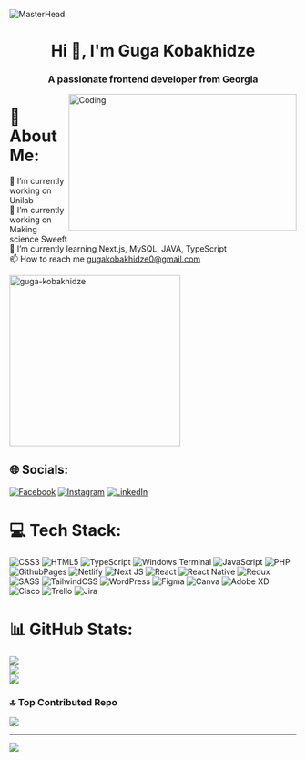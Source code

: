 ![MasterHead](https://camo.githubusercontent.com/428849a3d464b1157a940971233a54d081bfa7ea3f3a47c62d1e2854c0e19566/68747470733a2f2f70726f736566756c2e696d6769782e6e65742f626c6f67732f64663337333431342d653737632d346433642d386337622d3335636635356632333339362f696d616765732f34336263316535372d356665662d343436302d626630382d3466373966333635343535352e676966)

<h1 align="center">Hi 👋, I'm Guga Kobakhidze</h1>
<h3 align="center">A passionate frontend developer from Georgia</h3>
<img align="right" alt="Coding" width=400 height="240" src="https://media3.giphy.com/media/v1.Y2lkPTc5MGI3NjExeWVkM3Q0ZHhvazhmZmo1YmMyZjVhajA1Mm04d2tiamg5ZjZ5aWg1NyZlcD12MV9pbnRlcm5hbF9naWZfYnlfaWQmY3Q9Zw/qgQUggAC3Pfv687qPC/giphy.gif">

# 💫 About Me:
🔭 I’m currently working on Unilab<br>🔭 I’m currently working on Making science Sweeft<br>🌱 I’m currently learning Next.js, MySQL, JAVA, TypeScript<br>📫 How to reach me gugakobakhidze0@gmail.com
<p align="left"> <img width="300" src="https://komarev.com/ghpvc/?username=guga-kobakhidze&label=Profile%20views&color=0e75b6&style=flat" alt="guga-kobakhidze" /> </p>

## 🌐 Socials:
[![Facebook](https://img.shields.io/badge/Facebook-%231877F2.svg?logo=Facebook&logoColor=white)](https://facebook.com/https://www.facebook.com/profile.php?id=61554807608260) [![Instagram](https://img.shields.io/badge/Instagram-%23E4405F.svg?logo=Instagram&logoColor=white)](https://instagram.com/gugakobaxiddze) [![LinkedIn](https://img.shields.io/badge/LinkedIn-%230077B5.svg?logo=linkedin&logoColor=white)](https://linkedin.com/in/GugaKobakhidze) 

# 💻 Tech Stack:
![CSS3](https://img.shields.io/badge/css3-%231572B6.svg?style=for-the-badge&logo=css3&logoColor=white) ![HTML5](https://img.shields.io/badge/html5-%23E34F26.svg?style=for-the-badge&logo=html5&logoColor=white) ![TypeScript](https://img.shields.io/badge/typescript-%23007ACC.svg?style=for-the-badge&logo=typescript&logoColor=white) ![Windows Terminal](https://img.shields.io/badge/Windows%20Terminal-%234D4D4D.svg?style=for-the-badge&logo=windows-terminal&logoColor=white) ![JavaScript](https://img.shields.io/badge/javascript-%23323330.svg?style=for-the-badge&logo=javascript&logoColor=%23F7DF1E) ![PHP](https://img.shields.io/badge/php-%23777BB4.svg?style=for-the-badge&logo=php&logoColor=white) ![GithubPages](https://img.shields.io/badge/github%20pages-121013?style=for-the-badge&logo=github&logoColor=white) ![Netlify](https://img.shields.io/badge/netlify-%23000000.svg?style=for-the-badge&logo=netlify&logoColor=#00C7B7) ![Next JS](https://img.shields.io/badge/Next-black?style=for-the-badge&logo=next.js&logoColor=white) ![React](https://img.shields.io/badge/react-%2320232a.svg?style=for-the-badge&logo=react&logoColor=%2361DAFB) ![React Native](https://img.shields.io/badge/react_native-%2320232a.svg?style=for-the-badge&logo=react&logoColor=%2361DAFB) ![Redux](https://img.shields.io/badge/redux-%23593d88.svg?style=for-the-badge&logo=redux&logoColor=white) ![SASS](https://img.shields.io/badge/SASS-hotpink.svg?style=for-the-badge&logo=SASS&logoColor=white) ![TailwindCSS](https://img.shields.io/badge/tailwindcss-%2338B2AC.svg?style=for-the-badge&logo=tailwind-css&logoColor=white) ![WordPress](https://img.shields.io/badge/WordPress-%23117AC9.svg?style=for-the-badge&logo=WordPress&logoColor=white) ![Figma](https://img.shields.io/badge/figma-%23F24E1E.svg?style=for-the-badge&logo=figma&logoColor=white) ![Canva](https://img.shields.io/badge/Canva-%2300C4CC.svg?style=for-the-badge&logo=Canva&logoColor=white) ![Adobe XD](https://img.shields.io/badge/Adobe%20XD-470137?style=for-the-badge&logo=Adobe%20XD&logoColor=#FF61F6) ![Cisco](https://img.shields.io/badge/cisco-%23049fd9.svg?style=for-the-badge&logo=cisco&logoColor=black) ![Trello](https://img.shields.io/badge/Trello-%23026AA7.svg?style=for-the-badge&logo=Trello&logoColor=white) ![Jira](https://img.shields.io/badge/jira-%230A0FFF.svg?style=for-the-badge&logo=jira&logoColor=white)

# 📊 GitHub Stats:
![](https://github-readme-stats.vercel.app/api?username=Guga-Kobakhidze&theme=gotham&hide_border=false&include_all_commits=true&count_private=false)<br/>
![](https://github-readme-streak-stats.herokuapp.com/?user=Guga-Kobakhidze&theme=gotham&hide_border=false)<br/>
![](https://github-readme-stats.vercel.app/api/top-langs/?username=Guga-Kobakhidze&theme=gotham&hide_border=false&include_all_commits=true&count_private=false&layout=compact)

### 🔝 Top Contributed Repo
![](https://github-contributor-stats.vercel.app/api?username=Guga-Kobakhidze&limit=5&theme=dark&combine_all_yearly_contributions=true)

---
[![](https://visitcount.itsvg.in/api?id=Guga-Kobakhidze&icon=0&color=0)](https://visitcount.itsvg.in)

<!-- Proudly created with GPRM ( https://gprm.itsvg.in ) -->
